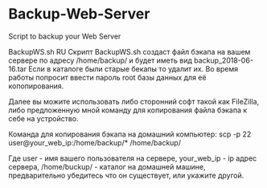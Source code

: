 # Backup-Web-Server
Script to backup your Web Server

BackupWS.sh
RU
Скрипт BackupWS.sh создаст файл бэкапа на вашем сервере по адресу /home/backup/ и будет иметь вид backup_2018-06-16.tar
Если в каталоге были старые бекапы то удалит их.
Во время работы попросит ввести пароль root базы данных для её копопирования.

Далее вы можите использовать либо сторонний софт такой как FileZilla, либо предложенную мной команду для копирования файла бэкапа к себе на устройство.

Команда для копирования бэкапа на домашний компьютер:
scp -p 22 user@your_web_ip:/home/backup/* /home/backup/

Где user - имя вашего пользователя на сервере, your_web_ip - ip адрес сервера, /home/buckup/ - каталог на домашней машине, предварительно убедитесь что он существует, или укажите другой.
